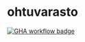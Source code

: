 # ohtuvarasto

[![GHA workflow badge](https://github.com/veikkakumpulainen/ohtuvarasto/workflows/CI/badge.svg)](https://github.com/veikkakumpulainen/ohtuvarasto/actions)
